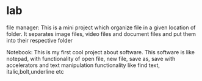 # lab

file manager:
    This is a mini project which organize file in a given location of folder. It separates image files, video files and document files and put them into their
    respective folder
    
Notebook:
        This is my first cool project about software. This software is like notepad, with functionality of
        open file, new file, save as, save with accelerators and text manipulation functionality like find text, italic,bolt,underline etc
